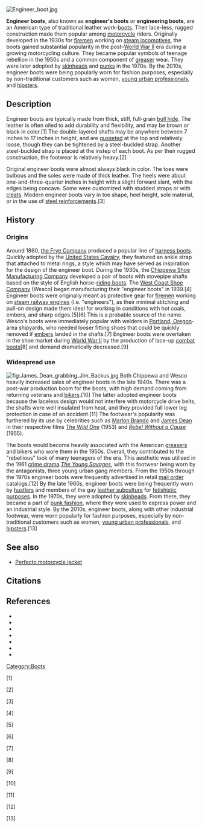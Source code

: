 ![](Engineer_boot.jpg "Engineer_boot.jpg")

**Engineer boots**, also known as **engineer's boots** or **engineering
boots**, are an American type of traditional leather
work-[boots](boot "wikilink"). Their lace-less, rugged construction made
them popular among [motorcycle](motorcycle "wikilink") riders.
Originally developed in the 1930s for
[firemen](Fireman_(steam_engine) "wikilink") working on [steam
locomotives](steam_locomotive "wikilink"), the boots gained substantial
popularity in the post–[World War II](World_War_II "wikilink") era
during a growing motorcycling culture. They became popular symbols of
teenage rebellion in the 1950s and a common component of
[greaser](Greaser_(subculture) "wikilink") wear. They were later adopted
by [skinheads](skinhead "wikilink") and
[punks](Punk_(subculture) "wikilink") in the 1970s. By the 2010s,
engineer boots were being popularly worn for fashion purposes,
especially by non-traditional customers such as women, [young urban
professionals](Yuppie "wikilink"), and
[hipsters](Hipster_(contemporary_subculture) "wikilink").

## Description

Engineer boots are typically made from thick, stiff, full-grain [bull
hide](cowhide "wikilink"). The leather is often oiled to add durability
and flexibility, and may be brown or black in color.[1] The
double-layered shafts may be anywhere between 7 inches to 17 inches in
height, and are [gusseted](gusset "wikilink") at the top and relatively
loose, though they can be tightened by a steel-buckled strap. Another
steel-buckled strap is placed at the instep of each boot. As per their
rugged construction, the footwear is relatively heavy.[2]

Original engineer boots were almost always black in color. The toes were
bulbous and the soles were made of thick leather. The heels were about
one-and-three-quarter inches in height with a slight forward slant, with
the edges being concave. Some were customized with studded straps or
with [cleats](Cleat_(shoe) "wikilink"). Modern engineer boots vary in
toe shape, heel height, sole material, or in the use of [steel
reinforcements](steel_toe "wikilink").[3]

## History

### Origins

Around 1860, [the Frye Company](the_Frye_Company "wikilink") produced a
popular line of [harness boots](harness_boot "wikilink"). Quickly
adopted by the [United States
Cavalry](United_States_Cavalry "wikilink"), they featured an ankle strap
that attached to metal rings, a style which may have served as
inspiration for the design of the engineer boot. During the 1930s, the
[Chippewa Shoe Manufacturing Company](Chippewa_Boots "wikilink")
developed a pair of boots with stovepipe shafts based on the style of
English horse-[riding boots](riding_boot "wikilink"). The [West Coast
Shoe Company](West_Coast_Shoe_Company "wikilink") (Wesco) began
manufacturing their "engineer boots" in 1939.[4] Engineer boots were
originally meant as protective gear for
[firemen](Fireman_(steam_engine) "wikilink") working on [steam railway
engines](steam_locomotive "wikilink") (i.e. "engineers"), as their
minimal stitching and pull-on design made them ideal for working in
conditions with hot coals, embers, and sharp edges.[5][6] This is a
probable source of the name. Wesco's boots were immediately popular with
welders in [Portland, Oregon](Portland,_Oregon "wikilink")-area
shipyards, who needed looser fitting shoes that could be quickly removed
if [embers](ember "wikilink") landed in the shafts.[7] Engineer boots
were overtaken in the shoe market during [World War
II](World_War_II "wikilink") by the production of lace-up [combat
boots](combat_boots "wikilink")[8] and demand dramatically decreased.[9]

### Widespread use

![](James_Dean_grabbing_Jim_Backus.jpg "fig:James_Dean_grabbing_Jim_Backus.jpg")
Both Chippewa and Wesco heavily increased sales of engineer boots in the
late 1940s. There was a post-war production boom for the boots, with
high demand coming from returning veterans and
[bikers](Motorcycle "wikilink").[10] The latter adopted engineer boots
because the laceless design would not interfere with motorcycle drive
belts, the shafts were well insulated from heat, and they provided full
lower leg protection in case of an accident.[11] The footwear's
popularity was furthered by its use by celebrities such as [Marlon
Brando](Marlon_Brando "wikilink") and [James
Dean](James_Dean "wikilink") in their respective films *[The Wild
One](The_Wild_One "wikilink")* (1953) and *[Rebel Without a
Cause](Rebel_Without_a_Cause "wikilink")* (1955).

The boots would become heavily associated with the American
[greasers](Greaser_(subculture) "wikilink") and bikers who wore them in
the 1950s. Overall, they contributed to the "rebellious" look of many
teenagers of the era. This aesthetic was utilised in the 1961 [crime
drama](crime_drama "wikilink") *[The Young
Savages](The_Young_Savages "wikilink")*, with this footwear being worn
by the antagonists, three young urban gang members. From the 1950s
through the 1970s engineer boots were frequently advertised in retail
[mail order](mail_order "wikilink") catalogs.[12] By the late 1960s,
engineer boots were being frequently worn by
[hustlers](Male_prostitution "wikilink") and members of the gay [leather
subculture](leather_subculture "wikilink") for [fetishistic
purposes](boot_fetishism "wikilink"). In the 1970s, they were adopted by
[skinheads](skinheads "wikilink"). From there, they became a part of
[punk fashion](punk_fashion "wikilink"), where they were used to express
power and an industrial style. By the 2010s, engineer boots, along with
other industrial footwear, were worn popularly for fashion purposes,
especially by non-traditional customers such as women, [young urban
professionals](Yuppie "wikilink"), and
[hipsters](Hipster_(contemporary_subculture) "wikilink").[13]

## See also

-   [Perfecto motorcycle jacket](Perfecto_motorcycle_jacket "wikilink")

## Citations

## References

-

-

-

-

-

-

-

[Category:Boots](Category:Boots "wikilink")

[1]

[2]

[3]

[4]

[5]

[6]

[7]

[8]

[9]

[10]

[11]

[12]

[13]